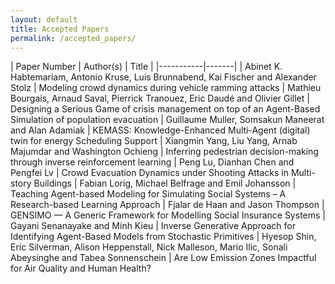 ```yaml
---
layout: default
title: Accepted Papers
permalink: /accepted_papers/
---
```


| Paper Number | Author(s) | Title |
|-----------|-------|
| Abinet K. Habtemariam, Antonio Kruse, Luis Brunnabend, Kai Fischer and Alexander Stolz	|	Modeling crowd dynamics during vehicle ramming attacks
| Mathieu Bourgais, Arnaud Saval, Pierrick Tranouez, Eric Daudé and Olivier Gillet	|	Designing a Serious Game of crisis management on top of an Agent-Based Simulation of population evacuation
|	Guillaume Muller, Somsakun Maneerat and Alan Adamiak	|	KEMASS: Knowledge-Enhanced Multi-Agent (digital) twin for energy Scheduling Support
|	Xiangmin Yang, Liu Yang, Arnab Majumdar and Washington Ochieng	|	Inferring pedestrian decision-making through inverse reinforcement learning
|	Peng Lu, Dianhan Chen and Pengfei Lv	|	Crowd Evacuation Dynamics under Shooting Attacks in Multi-story Buildings
|	Fabian Lorig, Michael Belfrage and Emil Johansson	|	Teaching Agent-based Modeling for Simulating Social Systems – A Research-based Learning Approach
|	Fjalar de Haan and Jason Thompson	|	GENSIMO — A Generic Framework for Modelling Social Insurance Systems
|	Gayani Senanayake and Minh Kieu	|	Inverse Generative Approach for Identifying Agent-Based Models from Stochastic Primitives
|	Hyesop Shin, Eric Silverman, Alison Heppenstall, Nick Malleson, Mario Ilic, Sonali Abeysinghe and Tabea Sonnenschein	|	Are Low Emission Zones Impactful for Air Quality and Human Health?

